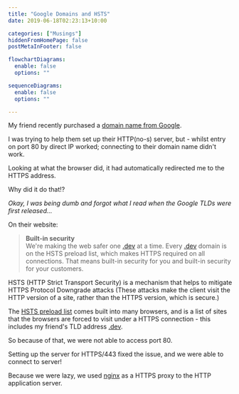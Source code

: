 ```yaml
---
title: "Google Domains and HSTS"
date: 2019-06-18T02:23:13+10:00

categories: ["Musings"]
hiddenFromHomePage: false
postMetaInFooter: false

flowchartDiagrams:
  enable: false
  options: ""

sequenceDiagrams: 
  enable: false
  options: ""

---
```


[.dev]: (https://domains.google/tld/dev/)

My friend recently purchased a [domain name from Google](https://domains.google/tld/dev/).

I was trying to help them set up their HTTP(no-s) server, but - whilst entry on port 80 by direct IP worked; connecting to their domain name didn't work.  

Looking at what the browser did, it had automatically redirected me to the HTTPS address.

Why did it do that!?

_Okay, I was being dumb and forgot what I read when the Google TLDs were first released..._

On their website:  

> **Built-in security**  
We're making the web safer one [.dev] at a time. Every [.dev] domain is on the HSTS preload list, which makes HTTPS required on all connections. That means built-in security for you and built-in security for your customers.

HSTS (HTTP Strict Transport Security) is a mechanism that helps to mitigate HTTPS Protocol Downgrade attacks (These attacks make the client visit the HTTP version of a site, rather than the HTTPS version, which is secure.)

The [HSTS preload list](https://hstspreload.org/) comes built into many browsers, and is a list of sites that the browsers are forced to visit under a HTTPS connection - this includes my friend's TLD address [.dev].

So because of that, we were not able to access port 80.

Setting up the server for HTTPS/443 fixed the issue, and we were able to connect to server!

Because we were lazy, we used [nginx](https://hstspreload.org/) as a HTTPS proxy to the HTTP application server.
